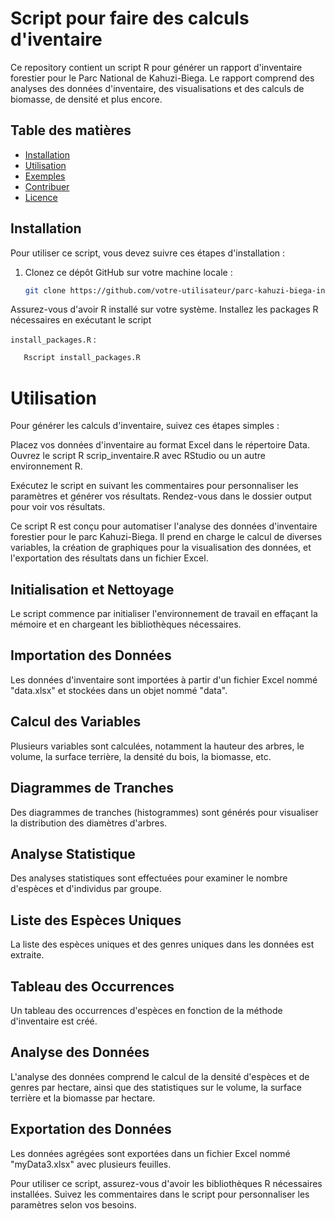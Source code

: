 # Script pour faire des calculs d'iventaire

Ce repository contient un script R pour générer un rapport d'inventaire forestier pour le Parc National de Kahuzi-Biega. Le rapport comprend des analyses des données d'inventaire, des visualisations et des calculs de biomasse, de densité et plus encore.

## Table des matières

- [Installation](#installation)
- [Utilisation](#utilisation)
- [Exemples](#exemples)
- [Contribuer](#contribuer)
- [Licence](#licence)

## Installation

Pour utiliser ce script, vous devez suivre ces étapes d'installation :

1. Clonez ce dépôt GitHub sur votre machine locale :

   ```bash
   git clone https://github.com/votre-utilisateur/parc-kahuzi-biega-inventaire.git

Assurez-vous d'avoir R installé sur votre système.
Installez les packages R nécessaires en exécutant le script

`install_packages.R` :

   ```bash
      Rscript install_packages.R
```

# Utilisation
Pour générer les calculs d'inventaire, suivez ces étapes simples :

Placez vos données d'inventaire au format Excel dans le répertoire Data.
Ouvrez le script R scrip_inventaire.R avec RStudio ou un autre environnement R.

Exécutez le script en suivant les commentaires pour personnaliser les paramètres et générer vos résultats.
Rendez-vous dans le dossier output pour voir vos résultats.

Ce script R est conçu pour automatiser l'analyse des données d'inventaire forestier pour le parc Kahuzi-Biega. Il prend en charge le calcul de diverses variables, la création de graphiques pour la visualisation des données, et l'exportation des résultats dans un fichier Excel.

## Initialisation et Nettoyage

Le script commence par initialiser l'environnement de travail en effaçant la mémoire et en chargeant les bibliothèques nécessaires.

## Importation des Données

Les données d'inventaire sont importées à partir d'un fichier Excel nommé "data.xlsx" et stockées dans un objet nommé "data".

## Calcul des Variables

Plusieurs variables sont calculées, notamment la hauteur des arbres, le volume, la surface terrière, la densité du bois, la biomasse, etc.

## Diagrammes de Tranches

Des diagrammes de tranches (histogrammes) sont générés pour visualiser la distribution des diamètres d'arbres.

## Analyse Statistique

Des analyses statistiques sont effectuées pour examiner le nombre d'espèces et d'individus par groupe.

## Liste des Espèces Uniques

La liste des espèces uniques et des genres uniques dans les données est extraite.

## Tableau des Occurrences

Un tableau des occurrences d'espèces en fonction de la méthode d'inventaire est créé.

## Analyse des Données

L'analyse des données comprend le calcul de la densité d'espèces et de genres par hectare, ainsi que des statistiques sur le volume, la surface terrière et la biomasse par hectare.

## Exportation des Données

Les données agrégées sont exportées dans un fichier Excel nommé "myData3.xlsx" avec plusieurs feuilles.





Pour utiliser ce script, assurez-vous d'avoir les bibliothèques R nécessaires installées. Suivez les commentaires dans le script pour personnaliser les paramètres selon vos besoins.


